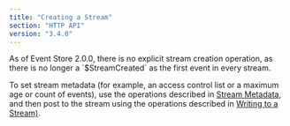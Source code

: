 ```yaml
---
title: "Creating a Stream"
section: "HTTP API"
version: "3.4.0"
---
```


<span class="note">
As of Event Store 2.0.0, there is no explicit stream creation operation, as there is no longer a `$StreamCreated` as the first event in every stream.
</span>

To set stream metadata (for example, an access control list or a maximum age or count of events), use the operations described in [Stream Metadata](../stream-metadata), and then post to the stream using the operations described in [Writing to a Stream)](../writing-to-a-stream).